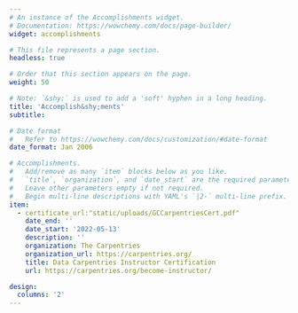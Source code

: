 ```yaml
---
# An instance of the Accomplishments widget.
# Documentation: https://wowchemy.com/docs/page-builder/
widget: accomplishments

# This file represents a page section.
headless: true

# Order that this section appears on the page.
weight: 50

# Note: `&shy;` is used to add a 'soft' hyphen in a long heading.
title: 'Accomplish&shy;ments'
subtitle:

# Date format
#   Refer to https://wowchemy.com/docs/customization/#date-format
date_format: Jan 2006

# Accomplishments.
#   Add/remove as many `item` blocks below as you like.
#   `title`, `organization`, and `date_start` are the required parameters.
#   Leave other parameters empty if not required.
#   Begin multi-line descriptions with YAML's `|2-` multi-line prefix.
item:
  - certificate_url:"static/uploads/GCCarpentriesCert.pdf"
    date_end: ''
    date_start: '2022-05-13'
    description: ''
    organization: The Carpentries
    organization_url: https://carpentries.org/
    title: Data Carpentries Instructor Certification
    url: https://carpentries.org/become-instructor/ 

design:
  columns: '2'
---
```

